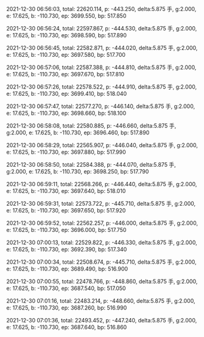 2021-12-30 06:56:03, total: 22620.114, p: -443.250, delta:5.875 手, g:2.000, e: 17.625, b: -110.730, ep: 3699.550, bp: 517.850

2021-12-30 06:56:24, total: 22597.867, p: -444.530, delta:5.875 手, g:2.000, e: 17.625, b: -110.730, ep: 3698.590, bp: 517.890

2021-12-30 06:56:45, total: 22582.871, p: -444.020, delta:5.875 手, g:2.000, e: 17.625, b: -110.730, ep: 3697.580, bp: 517.700

2021-12-30 06:57:06, total: 22587.388, p: -444.810, delta:5.875 手, g:2.000, e: 17.625, b: -110.730, ep: 3697.670, bp: 517.810

2021-12-30 06:57:26, total: 22578.522, p: -444.910, delta:5.875 手, g:2.000, e: 17.625, b: -110.730, ep: 3699.410, bp: 518.040

2021-12-30 06:57:47, total: 22577.270, p: -446.140, delta:5.875 手, g:2.000, e: 17.625, b: -110.730, ep: 3698.660, bp: 518.100

2021-12-30 06:58:08, total: 22580.885, p: -446.660, delta:5.875 手, g:2.000, e: 17.625, b: -110.730, ep: 3696.460, bp: 517.890

2021-12-30 06:58:29, total: 22565.907, p: -446.040, delta:5.875 手, g:2.000, e: 17.625, b: -110.730, ep: 3697.880, bp: 517.990

2021-12-30 06:58:50, total: 22584.388, p: -444.070, delta:5.875 手, g:2.000, e: 17.625, b: -110.730, ep: 3698.250, bp: 517.790

2021-12-30 06:59:11, total: 22568.266, p: -446.440, delta:5.875 手, g:2.000, e: 17.625, b: -110.730, ep: 3697.640, bp: 518.010

2021-12-30 06:59:31, total: 22573.722, p: -445.710, delta:5.875 手, g:2.000, e: 17.625, b: -110.730, ep: 3697.650, bp: 517.920

2021-12-30 06:59:52, total: 22562.257, p: -446.000, delta:5.875 手, g:2.000, e: 17.625, b: -110.730, ep: 3696.000, bp: 517.750

2021-12-30 07:00:13, total: 22529.822, p: -446.330, delta:5.875 手, g:2.000, e: 17.625, b: -110.730, ep: 3692.390, bp: 517.340

2021-12-30 07:00:34, total: 22508.674, p: -445.710, delta:5.875 手, g:2.000, e: 17.625, b: -110.730, ep: 3689.490, bp: 516.900

2021-12-30 07:00:55, total: 22478.766, p: -448.860, delta:5.875 手, g:2.000, e: 17.625, b: -110.730, ep: 3687.540, bp: 517.050

2021-12-30 07:01:16, total: 22483.214, p: -448.660, delta:5.875 手, g:2.000, e: 17.625, b: -110.730, ep: 3687.260, bp: 516.990

2021-12-30 07:01:36, total: 22493.452, p: -447.240, delta:5.875 手, g:2.000, e: 17.625, b: -110.730, ep: 3687.640, bp: 516.860
